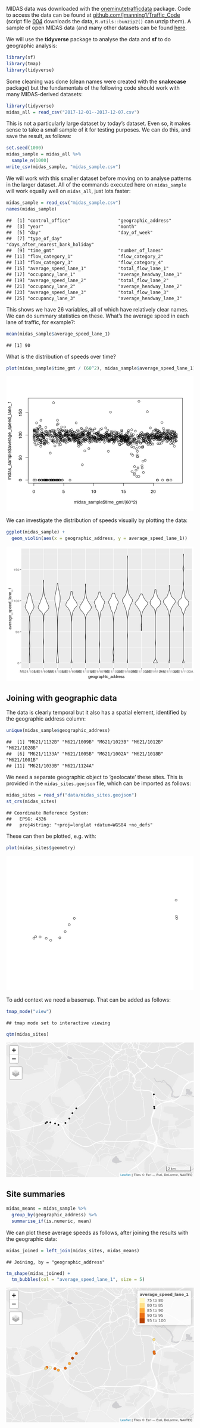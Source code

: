 
MIDAS data was downloaded with the
[oneminutetrafficdata](https://github.com/RACFoundation/oneminutetrafficdata)
package. Code to access the data can be found at
[github.com/jmanning1/Traffic\_Code](https://github.com/jmanning1/Traffic_Code)
(script file
[004](https://github.com/jmanning1/Traffic_Code/blob/master/Code/004_Download_MIDAS_Gold_Traffic_Data_2016.R)
downloads the data, `R.utils::bunzip2()` can unzip them). A sample of
open MIDAS data (and many other datasets can be found
[here](https://odileeds.org/blog/2016-10-07-highwayshack-datasets).

We will use the **tidyverse** package to analyse the data and **sf** to
do geographic analysis:

``` r
library(sf)
library(tmap)
library(tidyverse)
```

Some cleaning was done (clean names were created with the **snakecase**
package) but the fundamentals of the following code should work with
many MIDAS-derived datasets:

``` r
library(tidyverse)
midas_all = read_csv("2017-12-01--2017-12-07.csv")
```

This is not a particularly large dataset by today’s dataset. Even so, it
makes sense to take a small sample of it for testing purposes. We can do
this, and save the result, as follows:

``` r
set.seed(1000)
midas_sample = midas_all %>% 
  sample_n(1000)
write_csv(midas_sample, "midas_sample.csv")
```

We will work with this smaller dataset before moving on to analyse
patterns in the larger dataset. All of the commands executed here on
`midas_sample` will work equally well on `midas_all`, just lots faster:

``` r
midas_sample = read_csv("midas_sample.csv")
names(midas_sample)
```

    ##  [1] "control_office"                  "geographic_address"             
    ##  [3] "year"                            "month"                          
    ##  [5] "day"                             "day_of_week"                    
    ##  [7] "type_of_day"                     "days_after_nearest_bank_holiday"
    ##  [9] "time_gmt"                        "number_of_lanes"                
    ## [11] "flow_category_1"                 "flow_category_2"                
    ## [13] "flow_category_3"                 "flow_category_4"                
    ## [15] "average_speed_lane_1"            "total_flow_lane_1"              
    ## [17] "occupancy_lane_1"                "average_headway_lane_1"         
    ## [19] "average_speed_lane_2"            "total_flow_lane_2"              
    ## [21] "occupancy_lane_2"                "average_headway_lane_2"         
    ## [23] "average_speed_lane_3"            "total_flow_lane_3"              
    ## [25] "occupancy_lane_3"                "average_headway_lane_3"

This shows we have 26 variables, all of which have relatively clear
names. We can do summary statistics on these. What’s the average speed
in each lane of traffic, for example?:

``` r
mean(midas_sample$average_speed_lane_1)
```

    ## [1] 90

What is the distribution of speeds over time?

``` r
plot(midas_sample$time_gmt / (60^2), midas_sample$average_speed_lane_1)
```

![](midas-data_files/figure-gfm/unnamed-chunk-7-1.png)<!-- -->

We can investigate the distribution of speeds visually by plotting the
data:

``` r
ggplot(midas_sample) +
  geom_violin(aes(x = geographic_address, y = average_speed_lane_1))
```

![](midas-data_files/figure-gfm/unnamed-chunk-8-1.png)<!-- -->

## Joining with geographic data

The data is clearly temporal but it also has a spatial element,
identified by the geographic address
    column:

``` r
unique(midas_sample$geographic_address)
```

    ##  [1] "M621/1132B" "M621/1009B" "M621/1023B" "M621/1012B" "M621/1028B"
    ##  [6] "M621/1133A" "M621/1005B" "M621/1002A" "M621/1018B" "M621/1001B"
    ## [11] "M621/1033B" "M621/1124A"

We need a separate geographic object to ‘geolocate’ these sites. This is
provided in the `midas_sites.geojson` file, which can be imported as
follows:

``` r
midas_sites = read_sf("data/midas_sites.geojson")
st_crs(midas_sites)
```

    ## Coordinate Reference System:
    ##   EPSG: 4326 
    ##   proj4string: "+proj=longlat +datum=WGS84 +no_defs"

These can then be plotted, e.g. with:

``` r
plot(midas_sites$geometry)
```

![](midas-data_files/figure-gfm/unnamed-chunk-11-1.png)<!-- -->

To add context we need a basemap. That can be added as follows:

``` r
tmap_mode("view")
```

    ## tmap mode set to interactive viewing

``` r
qtm(midas_sites)
```

![](midas-data_files/figure-gfm/unnamed-chunk-12-1.png)<!-- -->

## Site summaries

``` r
midas_means = midas_sample %>% 
  group_by(geographic_address) %>% 
  summarise_if(is.numeric, mean)
```

We can plot these average speeds as follows, after joining the results
with the geographic data:

``` r
midas_joined = left_join(midas_sites, midas_means)
```

    ## Joining, by = "geographic_address"

``` r
tm_shape(midas_joined) +
  tm_bubbles(col = "average_speed_lane_1", size = 5)
```

![](midas-data_files/figure-gfm/unnamed-chunk-14-1.png)<!-- -->
